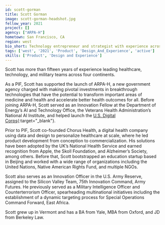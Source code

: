 ```yaml
---
id: scott-gorman
title: Scott Gorman
image: scott-gorman-headshot.jpg
fellow_year: 2021
project: []
agency: ["ARPA-H"]
hometown: San Francisco, CA
region: west
bio_short: Technology entrepreneur and strategist with experience across healthcare, law, and national security.
tags: ['west', '2021', 'Product', 'Design_And_Experience', 'active']
skills: ['Product', 'Design and Experience']
---
```

Scott has more than fifteen years of experience leading healthcare, technology, and military teams across four continents.

As a PIF, Scott has supported the launch of ARPA-H, a new government agency charged with making pivotal investments in breakthrough technologies that have the potential to transform important areas of medicine and health and accelerate better health outcomes for all. Before joining ARPA-H, Scott served as an Innovation Fellow at the Department of Energy’s AI and Technology Office, the Veterans Health Administration’s National AI Institute, and helped launch the [U.S. Digital Corps](https://digitalcorps.gsa.gov/){:target="_blank"}.

Prior to PIF, Scott co-founded Chorus Health, a digital health company using data and design to personalize healthcare at scale, where he led product development from conception to commercialization. His solutions have been adopted by the UK’s National Health Service and earned recognition from Apple, the Skoll Foundation, and Alzheimer’s Society, among others. Before that, Scott bootstrapped an education startup based in Beijing and worked with a wide range of organizations including the United Nations, Native American Rights Fund, and multiple NGOs.

Scott also serves as an Innovation Officer in the U.S. Army Reserve, assigned to the Silicon Valley Team, 75th Innovation Command, Army Futures. He previously served as a Military Intelligence Officer and Counterterrorism Officer, spearheading multinational initiatives including the establishment of a dynamic targeting process for Special Operations Command Forward, East Africa.

Scott grew up in Vermont and has a BA from Yale, MBA from Oxford, and JD from Berkeley Law.